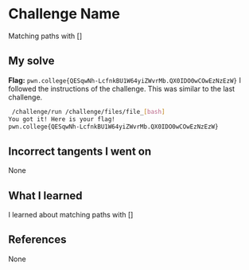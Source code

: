 # Challenge Name
Matching paths with []

## My solve
**Flag:** `pwn.college{QESqwNh-LcfnkBU1W64yiZWvrMb.QX0IDO0wCOwEzNzEzW}`
I followed the instructions of the challenge. This was similar to the last challenge.

```bash
 /challenge/run /challenge/files/file_[bash]
You got it! Here is your flag!
pwn.college{QESqwNh-LcfnkBU1W64yiZWvrMb.QX0IDO0wCOwEzNzEzW}
```
## Incorrect tangents I went on
None

## What I learned
I learned about matching paths with []

## References 
None
